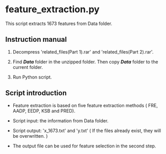 # feature_extraction.py

This script extracts 1673 features from Data folder.

## Instruction manual

1. Decompress 'related_files(Part 1).rar' and 'related_files(Part 2).rar'.

2. Find ***Data*** folder in the unzipped folder. Then copy ***Data*** folder to the current folder.

3. Run Python script.

## Script introduction

* Feature extraction is based on five feature extraction methods ( FRE, AADP, EEDP, KSB and PRED).

* Script input: the information from Data folder.

* Script output: 'x_1673.txt' and 'y.txt' ( If the files already exist, they will be overwritten. )

* The output file can be used for feature selection in the second step.
